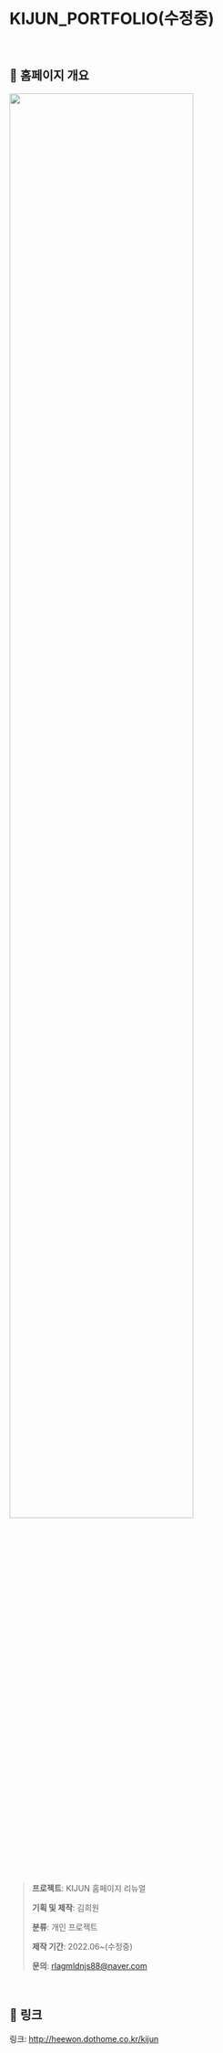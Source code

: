 # KIJUN_PORTFOLIO(수정중)
 
## :pencil: 홈페이지 개요
<img width="80%" src="https://user-images.githubusercontent.com/99087758/201689258-716a0d29-1eee-4780-98e4-0cdb0e006277.jpg"/>

> **프로젝트**: KIJUN 홈페이지 리뉴얼
> 
> **기획 및 제작**: 김희원
> 
> **분류**: 개인 프로젝트
> 
> **제작 기간**: 2022.06~(수정중)
> 
> **문의**: rlagmldnjs88@naver.com

  
     
## :link: 링크
링크: http://heewon.dothome.co.kr/kijun
